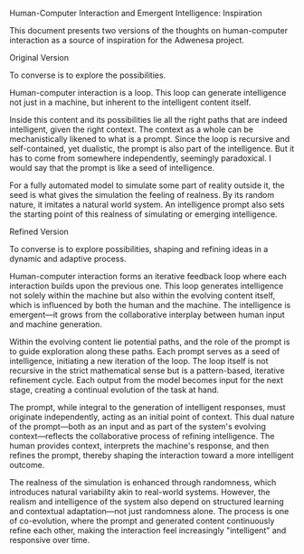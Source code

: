 Human-Computer Interaction and Emergent Intelligence: Inspiration

This document presents two versions of the thoughts on human-computer interaction as a source of inspiration for the Adwenesa project.

Original Version

To converse is to explore the possibilities.

Human-computer interaction is a loop. This loop can generate intelligence not just in a machine, but inherent to the intelligent content itself.

Inside this content and its possibilities lie all the right paths that are indeed intelligent, given the right context. The context as a whole can be mechanistically likened to what is a prompt. Since the loop is recursive and self-contained, yet dualistic, the prompt is also part of the intelligence. But it has to come from somewhere independently, seemingly paradoxical. I would say that the prompt is like a seed of intelligence.

For a fully automated model to simulate some part of reality outside it, the seed is what gives the simulation the feeling of realness. By its random nature, it imitates a natural world system. An intelligence prompt also sets the starting point of this realness of simulating or emerging intelligence.

Refined Version

To converse is to explore possibilities, shaping and refining ideas in a dynamic and adaptive process.

Human-computer interaction forms an iterative feedback loop where each interaction builds upon the previous one. This loop generates intelligence not solely within the machine but also within the evolving content itself, which is influenced by both the human and the machine. The intelligence is emergent—it grows from the collaborative interplay between human input and machine generation.

Within the evolving content lie potential paths, and the role of the prompt is to guide exploration along these paths. Each prompt serves as a seed of intelligence, initiating a new iteration of the loop. The loop itself is not recursive in the strict mathematical sense but is a pattern-based, iterative refinement cycle. Each output from the model becomes input for the next stage, creating a continual evolution of the task at hand.

The prompt, while integral to the generation of intelligent responses, must originate independently, acting as an initial point of context. This dual nature of the prompt—both as an input and as part of the system's evolving context—reflects the collaborative process of refining intelligence. The human provides context, interprets the machine's response, and then refines the prompt, thereby shaping the interaction toward a more intelligent outcome.

The realness of the simulation is enhanced through randomness, which introduces natural variability akin to real-world systems. However, the realism and intelligence of the system also depend on structured learning and contextual adaptation—not just randomness alone. The process is one of co-evolution, where the prompt and generated content continuously refine each other, making the interaction feel increasingly "intelligent" and responsive over time.

